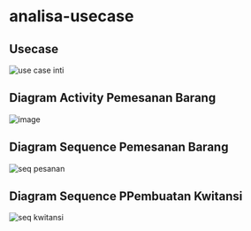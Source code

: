 # analisa-usecase

## Usecase
![use case inti](https://github.com/DimasF3009/analisa-usecase/assets/115356128/de16be6a-15c6-454a-a94c-0f40df100e3a)

## Diagram Activity  Pemesanan Barang
![image](https://github.com/DimasF3009/analisa-usecase/assets/115356128/31ea4daf-e6a3-495b-bf1d-6dd27c744e3b)

## Diagram Sequence Pemesanan Barang
![seq pesanan](https://github.com/DimasF3009/analisa-usecase/assets/115356128/4e94c066-fa25-46bf-8502-5ee50891b987)

## Diagram Sequence PPembuatan Kwitansi
![seq kwitansi](https://github.com/DimasF3009/analisa-usecase/assets/115356128/4463eb0d-cb13-4ffd-aef7-c78ae55fb37d)

